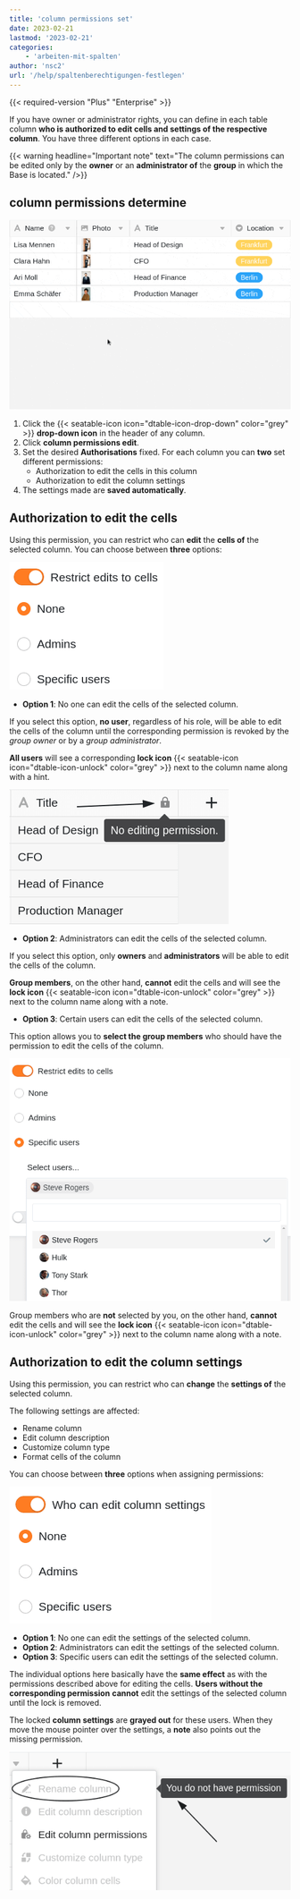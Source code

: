 ```yaml
---
title: 'column permissions set'
date: 2023-02-21
lastmod: '2023-02-21'
categories:
    - 'arbeiten-mit-spalten'
author: 'nsc2'
url: '/help/spaltenberechtigungen-festlegen'
---
```


{{< required-version "Plus" "Enterprise" >}}

If you have owner or administrator rights, you can define in each table column **who is authorized to edit cells and settings of the respective column**. You have three different options in each case.

{{< warning  headline="Important note"  text="The column permissions can be edited only by the **owner** or an **administrator of** the **group** in which the Base is located." />}}

## column permissions determine

![column permissions determine](images/edit-column-permissions.gif)

1. Click the {{< seatable-icon icon="dtable-icon-drop-down" color="grey" >}} **drop-down icon** in the header of any column.
2. Click **column permissions edit**.
3. Set the desired **Authorisations** fixed. For each column you can **two** set different permissions:
    - Authorization to edit the cells in this column
    - Authorization to edit the column settings
4. The settings made are **saved automatically**.

## Authorization to edit the cells

Using this permission, you can restrict who can **edit** the **cells of** the selected column. You can choose between **three** options:

![Set authorization to edit the cells](images/restrict-edit-to-cells.png)

- **Option 1**: No one can edit the cells of the selected column.

If you select this option, **no user**, regardless of his role, will be able to edit the cells of the column until the corresponding permission is revoked by the _group owner_ or by a _group administrator_.

**All users** will see a corresponding **lock icon** {{< seatable-icon icon="dtable-icon-unlock" color="grey" >}} next to the column name along with a hint.

![Group members do not have the permission to edit the cells of the column with this setting](images/group-members-cant-edit-cells-1.png)

- **Option 2**: Administrators can edit the cells of the selected column.

If you select this option, only **owners** and **administrators** will be able to edit the cells of the column.

**Group members**, on the other hand, **cannot** edit the cells and will see the **lock icon** {{< seatable-icon icon="dtable-icon-unlock" color="grey" >}} next to the column name along with a note.

- **Option 3**: Certain users can edit the cells of the selected column.

This option allows you to **select the group members** who should have the permission to edit the cells of the column.

![Selection of specific users who can edit the cells of the column](images/option-3-editing-cells.png)

Group members who are **not** selected by you, on the other hand, **cannot** edit the cells and will see the **lock icon** {{< seatable-icon icon="dtable-icon-unlock" color="grey" >}} next to the column name along with a note.

## Authorization to edit the column settings

Using this permission, you can restrict who can **change** the **settings of** the selected column.

The following settings are affected:

- Rename column
- Edit column description
- Customize column type
- Format cells of the column

You can choose between **three** options when assigning permissions:

![Set authorization to edit column settings](images/who-can-edit-column-settings.png)

- **Option 1**: No one can edit the settings of the selected column.
- **Option 2**: Administrators can edit the settings of the selected column.
- **Option 3**: Specific users can edit the settings of the selected column.

The individual options here basically have the **same effect** as with the permissions described above for editing the cells. **Users without the corresponding permission** **cannot** edit the settings of the selected column until the lock is removed.

The locked **column settings** are **grayed out** for these users. When they move the mouse pointer over the settings, a **note** also points out the missing permission.

![Grayed out column settings and indication of missing authorization](images/column-settings-for-users-with-no-permission.png)
